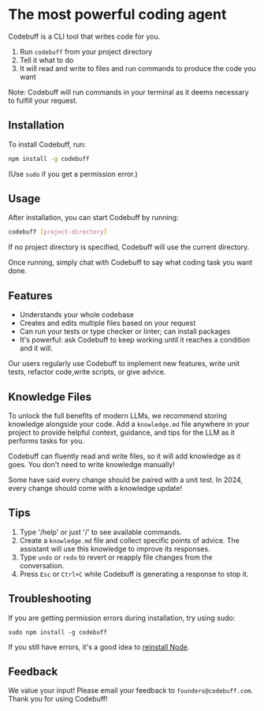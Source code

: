 # The most powerful coding agent

Codebuff is a CLI tool that writes code for you.

1. Run `codebuff` from your project directory
2. Tell it what to do
3. It will read and write to files and run commands to produce the code you want

Note: Codebuff will run commands in your terminal as it deems necessary to fulfill your request.

## Installation

To install Codebuff, run:

```bash
npm install -g codebuff
```

(Use `sudo` if you get a permission error.)

## Usage

After installation, you can start Codebuff by running:

```bash
codebuff [project-directory]
```

If no project directory is specified, Codebuff will use the current directory.

Once running, simply chat with Codebuff to say what coding task you want done.

## Features

- Understands your whole codebase
- Creates and edits multiple files based on your request
- Can run your tests or type checker or linter; can install packages
- It's powerful: ask Codebuff to keep working until it reaches a condition and it will.

Our users regularly use Codebuff to implement new features, write unit tests, refactor code,write scripts, or give advice.

## Knowledge Files

To unlock the full benefits of modern LLMs, we recommend storing knowledge alongside your code. Add a `knowledge.md` file anywhere in your project to provide helpful context, guidance, and tips for the LLM as it performs tasks for you.

Codebuff can fluently read and write files, so it will add knowledge as it goes. You don't need to write knowledge manually!

Some have said every change should be paired with a unit test. In 2024, every change should come with a knowledge update!

## Tips

1. Type '/help' or just '/' to see available commands.
2. Create a `knowledge.md` file and collect specific points of advice. The assistant will use this knowledge to improve its responses.
3. Type `undo` or `redo` to revert or reapply file changes from the conversation.
4. Press `Esc` or `Ctrl+C` while Codebuff is generating a response to stop it.

## Troubleshooting

If you are getting permission errors during installation, try using sudo:

```
sudo npm install -g codebuff
```

If you still have errors, it's a good idea to [reinstall Node](https://nodejs.org/en/download).

## Feedback

We value your input! Please email your feedback to `founders@codebuff.com`. Thank you for using Codebuff!
